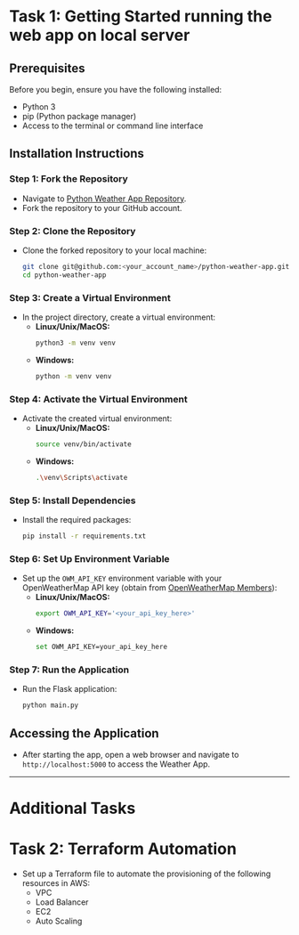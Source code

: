 
# Task 1: Getting Started running the web app on local server


## Prerequisites
Before you begin, ensure you have the following installed:
- Python 3
- pip (Python package manager)
- Access to the terminal or command line interface

## Installation Instructions

### Step 1: Fork the Repository
- Navigate to [Python Weather App Repository](https://github.com/Infopercept/python-weather-app).
- Fork the repository to your GitHub account.

### Step 2: Clone the Repository
- Clone the forked repository to your local machine:
  ```bash
  git clone git@github.com:<your_account_name>/python-weather-app.git
  cd python-weather-app
  ```

### Step 3: Create a Virtual Environment
- In the project directory, create a virtual environment:
  - **Linux/Unix/MacOS:**
    ```bash
    python3 -m venv venv
    ```
  - **Windows:**
    ```bash
    python -m venv venv
    ```

### Step 4: Activate the Virtual Environment
- Activate the created virtual environment:
  - **Linux/Unix/MacOS:**
    ```bash
    source venv/bin/activate
    ```
  - **Windows:**
    ```bash
    .\venv\Scripts\activate
    ```

### Step 5: Install Dependencies
- Install the required packages:
  ```bash
  pip install -r requirements.txt
  ```

### Step 6: Set Up Environment Variable
- Set up the `OWM_API_KEY` environment variable with your OpenWeatherMap API key (obtain from [OpenWeatherMap Members](https://openweathermap.org/members)):
  - **Linux/Unix/MacOS:**
    ```bash
    export OWM_API_KEY='<your_api_key_here>'
    ```
  - **Windows:**
    ```bash
    set OWM_API_KEY=your_api_key_here
    ```

### Step 7: Run the Application
- Run the Flask application:
  ```bash
  python main.py
  ```

## Accessing the Application
- After starting the app, open a web browser and navigate to `http://localhost:5000` to access the Weather App.

---

# Additional Tasks


# Task 2: Terraform Automation
- Set up a Terraform file to automate the provisioning of the following resources in AWS:
  - VPC
  - Load Balancer
  - EC2
  - Auto Scaling
